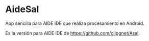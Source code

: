 # AideSal
App sencilla para AIDE IDE que realiza procesamiento en Android.

Es la versión para AIDE IDE de https://github.com/gilpgnet/Asal.
